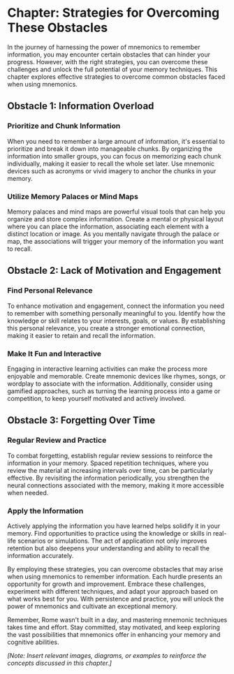 Chapter: Strategies for Overcoming These Obstacles
==================================================

In the journey of harnessing the power of mnemonics to remember information, you may encounter certain obstacles that can hinder your progress. However, with the right strategies, you can overcome these challenges and unlock the full potential of your memory techniques. This chapter explores effective strategies to overcome common obstacles faced when using mnemonics.

Obstacle 1: Information Overload
--------------------------------

### Prioritize and Chunk Information

When you need to remember a large amount of information, it's essential to prioritize and break it down into manageable chunks. By organizing the information into smaller groups, you can focus on memorizing each chunk individually, making it easier to recall the whole set later. Use mnemonic devices such as acronyms or vivid imagery to anchor the chunks in your memory.

### Utilize Memory Palaces or Mind Maps

Memory palaces and mind maps are powerful visual tools that can help you organize and store complex information. Create a mental or physical layout where you can place the information, associating each element with a distinct location or image. As you mentally navigate through the palace or map, the associations will trigger your memory of the information you want to recall.

Obstacle 2: Lack of Motivation and Engagement
---------------------------------------------

### Find Personal Relevance

To enhance motivation and engagement, connect the information you need to remember with something personally meaningful to you. Identify how the knowledge or skill relates to your interests, goals, or values. By establishing this personal relevance, you create a stronger emotional connection, making it easier to retain and recall the information.

### Make It Fun and Interactive

Engaging in interactive learning activities can make the process more enjoyable and memorable. Create mnemonic devices like rhymes, songs, or wordplay to associate with the information. Additionally, consider using gamified approaches, such as turning the learning process into a game or competition, to keep yourself motivated and actively involved.

Obstacle 3: Forgetting Over Time
--------------------------------

### Regular Review and Practice

To combat forgetting, establish regular review sessions to reinforce the information in your memory. Spaced repetition techniques, where you review the material at increasing intervals over time, can be particularly effective. By revisiting the information periodically, you strengthen the neural connections associated with the memory, making it more accessible when needed.

### Apply the Information

Actively applying the information you have learned helps solidify it in your memory. Find opportunities to practice using the knowledge or skills in real-life scenarios or simulations. The act of application not only improves retention but also deepens your understanding and ability to recall the information accurately.

By employing these strategies, you can overcome obstacles that may arise when using mnemonics to remember information. Each hurdle presents an opportunity for growth and improvement. Embrace these challenges, experiment with different techniques, and adapt your approach based on what works best for you. With persistence and practice, you will unlock the power of mnemonics and cultivate an exceptional memory.

Remember, Rome wasn't built in a day, and mastering mnemonic techniques takes time and effort. Stay committed, stay motivated, and keep exploring the vast possibilities that mnemonics offer in enhancing your memory and cognitive abilities.

*\[Note: Insert relevant images, diagrams, or examples to reinforce the concepts discussed in this chapter.\]*
